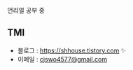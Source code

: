 언리얼 공부 중
## TMI

- 블로그 : <https://shhouse.tistory.com> ✨
- 이메일 : <cjswo4577@gmail.com>


<!---
RoGgu/RoGgu is a ✨ special ✨ repository because its `README.md` (this file) appears on your GitHub profile.
You can click the Preview link to take a look at your changes.
--->
